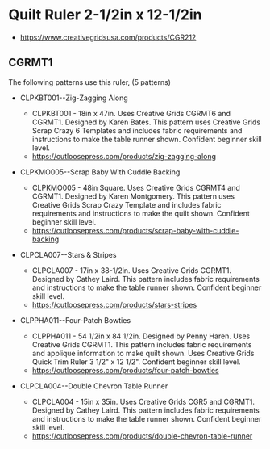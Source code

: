 # Quilt Ruler 2-1/2in x 12-1/2in
* https://www.creativegridsusa.com/products/CGR212

## CGRMT1

The following patterns use this ruler, (5 patterns)

* CLPKBT001--Zig-Zagging Along
	* CLPKBT001 - 18in x 47in. Uses Creative Grids CGRMT6 and CGRMT1. Designed by Karen Bates. This pattern uses Creative Grids Scrap Crazy 6 Templates and includes fabric requirements and instructions to make the table runner shown. Confident beginner skill level.
	* https://cutloosepress.com/products/zig-zagging-along


* CLPKMO005--Scrap Baby With Cuddle Backing
	* CLPKMO005 - 48in Square. Uses Creative Grids CGRMT4 and CGRMT1. Designed by Karen Montgomery. This pattern uses Creative Grids Scrap Crazy Template and includes fabric requirements and instructions to make the quilt shown. Confident beginner skill level.
	* https://cutloosepress.com/products/scrap-baby-with-cuddle-backing


* CLPCLA007--Stars & Stripes
	* CLPCLA007 - 17in x 38-1/2in. Uses Creative Grids CGRMT1. Designed by Cathey Laird. This pattern includes fabric requirements and instructions to make the table runner shown. Confident beginner skill level.
	* https://cutloosepress.com/products/stars-stripes


* CLPPHA011--Four-Patch Bowties
	* CLPPHA011 - 54 1/2in x 84 1/2in. Designed by Penny Haren. Uses Creative Grids CGRMT1. This pattern includes fabric requirements and applique information to make quilt shown. Uses Creative Grids Quick Trim Ruler 3 1/2" x 12 1/2". Confident beginner skill level.
	* https://cutloosepress.com/products/four-patch-bowties


* CLPCLA004--Double Chevron Table Runner
	* CLPCLA004 - 15in x 35in. Uses Creative Grids CGR5 and CGRMT1. Designed by Cathey Laird. This pattern includes fabric requirements and instructions to make the table runner shown. Confident beginner skill level.
	* https://cutloosepress.com/products/double-chevron-table-runner

